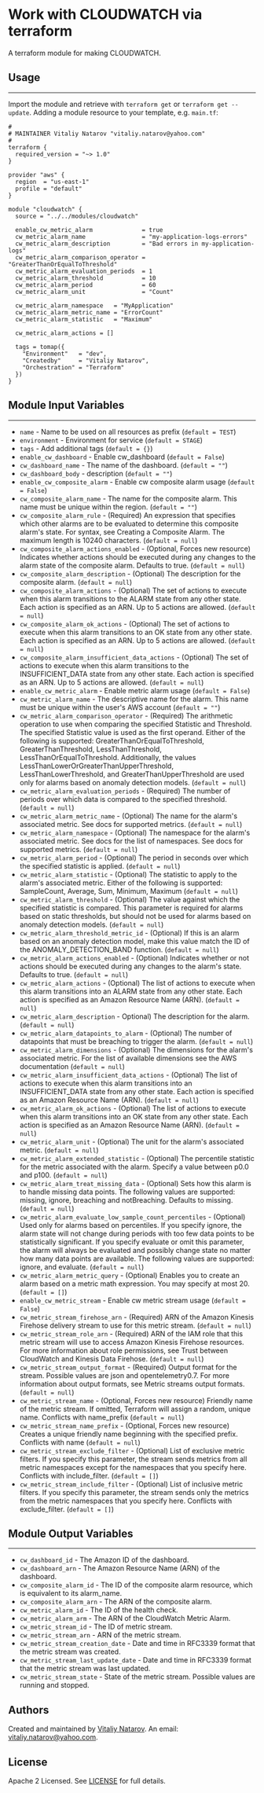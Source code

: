 # Work with CLOUDWATCH via terraform

A terraform module for making CLOUDWATCH.


## Usage
----------------------
Import the module and retrieve with ```terraform get``` or ```terraform get --update```. Adding a module resource to your template, e.g. `main.tf`:

```
#
# MAINTAINER Vitaliy Natarov "vitaliy.natarov@yahoo.com"
#
terraform {
  required_version = "~> 1.0"
}

provider "aws" {
  region  = "us-east-1"
  profile = "default"
}

module "cloudwatch" {
  source = "../../modules/cloudwatch"

  enable_cw_metric_alarm              = true
  cw_metric_alarm_name                = "my-application-logs-errors"
  cw_metric_alarm_description         = "Bad errors in my-application-logs"
  cw_metric_alarm_comparison_operator = "GreaterThanOrEqualToThreshold"
  cw_metric_alarm_evaluation_periods  = 1
  cw_metric_alarm_threshold           = 10
  cw_metric_alarm_period              = 60
  cw_metric_alarm_unit                = "Count"

  cw_metric_alarm_namespace   = "MyApplication"
  cw_metric_alarm_metric_name = "ErrorCount"
  cw_metric_alarm_statistic   = "Maximum"

  cw_metric_alarm_actions = []

  tags = tomap({
    "Environment"   = "dev",
    "Createdby"     = "Vitaliy Natarov",
    "Orchestration" = "Terraform"
  })
}

```

## Module Input Variables
----------------------
- `name` - Name to be used on all resources as prefix (`default = TEST`)
- `environment` - Environment for service (`default = STAGE`)
- `tags` - Add additional tags (`default = {}`)
- `enable_cw_dashboard` - Enable cw_dashboard (`default = False`)
- `cw_dashboard_name` - The name of the dashboard. (`default = ""`)
- `cw_dashboard_body` - description (`default = ""`)
- `enable_cw_composite_alarm` - Enable cw composite alarm usage (`default = False`)
- `cw_composite_alarm_name` - The name for the composite alarm. This name must be unique within the region. (`default = ""`)
- `cw_composite_alarm_rule` - (Required) An expression that specifies which other alarms are to be evaluated to determine this composite alarm's state. For syntax, see Creating a Composite Alarm. The maximum length is 10240 characters. (`default = null`)
- `cw_composite_alarm_actions_enabled` - (Optional, Forces new resource) Indicates whether actions should be executed during any changes to the alarm state of the composite alarm. Defaults to true. (`default = null`)
- `cw_composite_alarm_description` - (Optional) The description for the composite alarm. (`default = null`)
- `cw_composite_alarm_actions` - (Optional) The set of actions to execute when this alarm transitions to the ALARM state from any other state. Each action is specified as an ARN. Up to 5 actions are allowed. (`default = null`)
- `cw_composite_alarm_ok_actions` - (Optional) The set of actions to execute when this alarm transitions to an OK state from any other state. Each action is specified as an ARN. Up to 5 actions are allowed. (`default = null`)
- `cw_composite_alarm_insufficient_data_actions` - (Optional) The set of actions to execute when this alarm transitions to the INSUFFICIENT_DATA state from any other state. Each action is specified as an ARN. Up to 5 actions are allowed. (`default = null`)
- `enable_cw_metric_alarm` - Enable metric alarm usage (`default = False`)
- `cw_metric_alarm_name` - The descriptive name for the alarm. This name must be unique within the user's AWS account (`default = ""`)
- `cw_metric_alarm_comparison_operator` - (Required) The arithmetic operation to use when comparing the specified Statistic and Threshold. The specified Statistic value is used as the first operand. Either of the following is supported: GreaterThanOrEqualToThreshold, GreaterThanThreshold, LessThanThreshold, LessThanOrEqualToThreshold. Additionally, the values LessThanLowerOrGreaterThanUpperThreshold, LessThanLowerThreshold, and GreaterThanUpperThreshold are used only for alarms based on anomaly detection models. (`default = null`)
- `cw_metric_alarm_evaluation_periods` - (Required) The number of periods over which data is compared to the specified threshold. (`default = null`)
- `cw_metric_alarm_metric_name` - (Optional) The name for the alarm's associated metric. See docs for supported metrics. (`default = null`)
- `cw_metric_alarm_namespace` - (Optional) The namespace for the alarm's associated metric. See docs for the list of namespaces. See docs for supported metrics. (`default = null`)
- `cw_metric_alarm_period` - (Optional) The period in seconds over which the specified statistic is applied. (`default = null`)
- `cw_metric_alarm_statistic` - (Optional) The statistic to apply to the alarm's associated metric. Either of the following is supported: SampleCount, Average, Sum, Minimum, Maximum (`default = null`)
- `cw_metric_alarm_threshold` - (Optional) The value against which the specified statistic is compared. This parameter is required for alarms based on static thresholds, but should not be used for alarms based on anomaly detection models. (`default = null`)
- `cw_metric_alarm_threshold_metric_id` - (Optional) If this is an alarm based on an anomaly detection model, make this value match the ID of the ANOMALY_DETECTION_BAND function. (`default = null`)
- `cw_metric_alarm_actions_enabled` - (Optional) Indicates whether or not actions should be executed during any changes to the alarm's state. Defaults to true. (`default = null`)
- `cw_metric_alarm_actions` - (Optional) The list of actions to execute when this alarm transitions into an ALARM state from any other state. Each action is specified as an Amazon Resource Name (ARN). (`default = null`)
- `cw_metric_alarm_description` - Optional) The description for the alarm. (`default = null`)
- `cw_metric_alarm_datapoints_to_alarm` - (Optional) The number of datapoints that must be breaching to trigger the alarm. (`default = null`)
- `cw_metric_alarm_dimensions` - (Optional) The dimensions for the alarm's associated metric. For the list of available dimensions see the AWS documentation (`default = null`)
- `cw_metric_alarm_insufficient_data_actions` - (Optional) The list of actions to execute when this alarm transitions into an INSUFFICIENT_DATA state from any other state. Each action is specified as an Amazon Resource Name (ARN). (`default = null`)
- `cw_metric_alarm_ok_actions` - (Optional) The list of actions to execute when this alarm transitions into an OK state from any other state. Each action is specified as an Amazon Resource Name (ARN). (`default = null`)
- `cw_metric_alarm_unit` - (Optional) The unit for the alarm's associated metric. (`default = null`)
- `cw_metric_alarm_extended_statistic` - (Optional) The percentile statistic for the metric associated with the alarm. Specify a value between p0.0 and p100. (`default = null`)
- `cw_metric_alarm_treat_missing_data` - (Optional) Sets how this alarm is to handle missing data points. The following values are supported: missing, ignore, breaching and notBreaching. Defaults to missing. (`default = null`)
- `cw_metric_alarm_evaluate_low_sample_count_percentiles` - (Optional) Used only for alarms based on percentiles. If you specify ignore, the alarm state will not change during periods with too few data points to be statistically significant. If you specify evaluate or omit this parameter, the alarm will always be evaluated and possibly change state no matter how many data points are available. The following values are supported: ignore, and evaluate. (`default = null`)
- `cw_metric_alarm_metric_query` - (Optional) Enables you to create an alarm based on a metric math expression. You may specify at most 20. (`default = []`)
- `enable_cw_metric_stream` - Enable cw metric stream usage (`default = False`)
- `cw_metric_stream_firehose_arn` - (Required) ARN of the Amazon Kinesis Firehose delivery stream to use for this metric stream. (`default = null`)
- `cw_metric_stream_role_arn` - (Required) ARN of the IAM role that this metric stream will use to access Amazon Kinesis Firehose resources. For more information about role permissions, see Trust between CloudWatch and Kinesis Data Firehose. (`default = null`)
- `cw_metric_stream_output_format` - (Required) Output format for the stream. Possible values are json and opentelemetry0.7. For more information about output formats, see Metric streams output formats. (`default = null`)
- `cw_metric_stream_name` - (Optional, Forces new resource) Friendly name of the metric stream. If omitted, Terraform will assign a random, unique name. Conflicts with name_prefix (`default = null`)
- `cw_metric_stream_name_prefix` - (Optional, Forces new resource) Creates a unique friendly name beginning with the specified prefix. Conflicts with name (`default = null`)
- `cw_metric_stream_exclude_filter` - (Optional) List of exclusive metric filters. If you specify this parameter, the stream sends metrics from all metric namespaces except for the namespaces that you specify here. Conflicts with include_filter. (`default = []`)
- `cw_metric_stream_include_filter` - (Optional) List of inclusive metric filters. If you specify this parameter, the stream sends only the metrics from the metric namespaces that you specify here. Conflicts with exclude_filter. (`default = []`)

## Module Output Variables
----------------------
- `cw_dashboard_id` - The Amazon ID of the dashboard.
- `cw_dashboard_arn` - The Amazon Resource Name (ARN) of the dashboard.
- `cw_composite_alarm_id` - The ID of the composite alarm resource, which is equivalent to its alarm_name.
- `cw_composite_alarm_arn` - The ARN of the composite alarm.
- `cw_metric_alarm_id` - The ID of the health check.
- `cw_metric_alarm_arm` - The ARN of the CloudWatch Metric Alarm.
- `cw_metric_stream_id` - The ID of metric stream.
- `cw_metric_stream_arn` - ARN of the metric stream.
- `cw_metric_stream_creation_date` - Date and time in RFC3339 format that the metric stream was created.
- `cw_metric_stream_last_update_date` - Date and time in RFC3339 format that the metric stream was last updated.
- `cw_metric_stream_state` - State of the metric stream. Possible values are running and stopped.


## Authors

Created and maintained by [Vitaliy Natarov](https://github.com/SebastianUA). An email: [vitaliy.natarov@yahoo.com](vitaliy.natarov@yahoo.com).

## License

Apache 2 Licensed. See [LICENSE](https://github.com/SebastianUA/terraform/blob/master/LICENSE) for full details.
